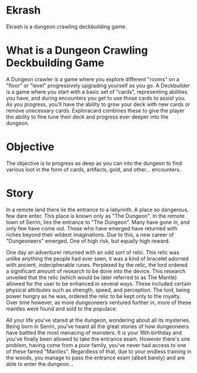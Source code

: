 # Ekrash
Ekrash is a dungeon crawling deckbuilding game.

# What is a Dungeon Crawling Deckbuilding Game
A Dungeon crawler is a game where you explore different "rooms" on a "floor" or "level" progressively upgrading yourself as you go. A Deckbuilder is a game where you start with a basic set of "cards", representing abilities you have, and during encounters you get to use those cards to assist you. As you progress, you'll have the ability to grow your deck with new cards or remove unecessary cards.
Exploracard combines these to give the player the ability to fine tune their deck and progress ever deeper into the dungeon.

# Objective
The objective is to progress as deep as you can into the dungeon to find various loot in the form of cards, artifacts, gold, and other... encounters.

# Story
In a remote land there lie the entrance to a labyrinth. A place so dangerous, few dare enter. This place is known only as "The Dungeon". In the remote town of Serrin, lies the entrance to "The Dungeon". Many have gone in, and only few have come out. Those who have emerged have returned with riches beyond their wildest imaginations. Due to this, a new career of "Dungeoneers" emerged. One of high risk, but equally high reward.

One day an adventurer returned with an odd sort of relic. This relic was unlike anything the people had ever seen, it was a kind of bracelet adorned with ancient, indecipherable runes. Perplexed by the relic, the lord ordered a significant amount of research to be done into the device. This research unveiled that the relic (which would be later referred to as The Mantle) allowed for the user to be enhanced in several ways. These included certain physical attributes such as strength, speed, and perception. The lord, being power hungry as he was, ordered the relic to be kept only to the royalty. Over time however, as more dungeoneers ventured further in, more of these mantles were found and sold to the populace.

All your life you've stared at the dungeon, wondering about all its mysteries. Being born in Serrin, you've heard all the great stories of how dungeoneers have battled the most menacing of monsters. It is your 16th birthday and you've finally been allowed to take the entrance exam. However there's one problem, having come from a poor family, you've never had access to one of these famed "Mantles". Regardless of that, due to your endless training in the woods, you manage to pass the entrance exam (albeit barely) and are able to enter the dungeon...
